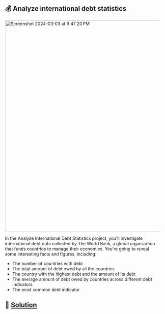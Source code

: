 ## :moneybag: Analyze international debt statistics

<img width="687" alt="Screenshot 2024-03-03 at 9 47 20 PM" src="https://github.com/shafeeqrahaman/DataCampPortfolios/assets/29007691/8325700f-4e84-40e6-b4f5-c845c615af72">

In the Analyze International Debt Statistics project, you'll investigate international debt data collected by The World Bank, a global organization that funds countries to manage their economies. You're going to reveal some interesting facts and figures, including:

* The number of countries with debt
* The total amount of debt owed by all the countries
* The country with the highest debt and the amount of its debt
* The average amount of debt owed by countries across different debt indicators
* The most common debt indicator

## 📌 [Solution](https://github.com/shafeeqrahaman/DataCampPortfolios/blob/main/International%20Debt%20Analysis/Solution.ipynb)
